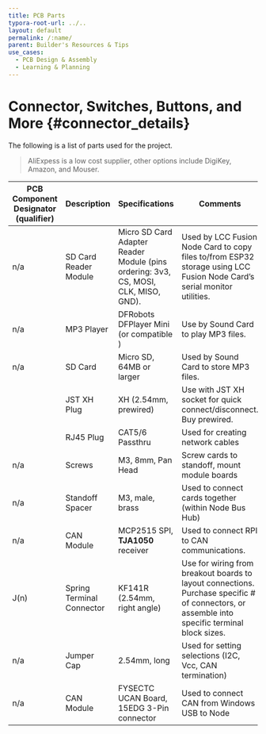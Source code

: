 ```yaml
---
title: PCB Parts
typora-root-url: ../..
layout: default
permalink: /:name/
parent: Builder's Resources & Tips
use_cases:
  - PCB Design & Assembly
  - Learning & Planning
---
```

# Connector, Switches, Buttons, and More {#connector_details}

The following is a list of parts used for the project. 

> AliExpess is a low cost supplier, other options include DigiKey, Amazon, and Mouser.

| PCB Component Designator (qualifier) | Description               | Specifications                                               | Comments                                                     | Order                                                        |            | Pic                                                          |
| ------------------------------------ | ------------------------- | ------------------------------------------------------------ | ------------------------------------------------------------ | ------------------------------------------------------------ | ---------- | ------------------------------------------------------------ |
| n/a                                  | SD Card Reader Module     | Micro SD Card Adapter Reader Module (pins ordering: 3v3, CS, MOSI, CLK, MISO, GND). | Used by LCC Fusion Node Card to copy files to/from ESP32 storage using LCC Fusion Node Card’s serial monitor utilities. | [AiExpress](https://www.aliexpress.us/w/wholesale-micro-sd-card-128mb.html?spm=a2g0o.productlist.search.0) | 0.80       | <img src="{{ site.baseurl }}/assets/images/connectors/Micro_SD_Reader_Module.png" style="zoom:50%;" /> |
| n/a                                  | MP3 Player                | DFRobots DFPlayer Mini (or compatible )                      | Use by Sound Card to play MP3 files. | <a href="https://www.aliexpress.us/w/wholesale-dfplayer-mini-mp3.html?spm=a2g0o.productlist.search.0" target="_blank">AliExpress</a> | 1.10       | <img src="{{ site.baseurl }}/assets/images/connectors/MP3_Player.png" style="zoom:25%;" /> |
| n/a                                  | SD Card                   | Micro SD, 64MB or larger                                     | Used by Sound Card to store MP3 files. | <a href="https://www.aliexpress.us/w/wholesale-micro-sd-card-2gb.html?spm=a2g0o.productlist.search.0" target="_blank">AliExpress</a> | 1.60       | <img src="{{ site.baseurl }}/assets/images/connectors/SD_Card.png" style="zoom:50%;" /> |
|                                      | JST XH Plug               | XH (2.54mm, prewired)                                        | Use with JST XH socket for quick connect/disconnect.  Buy prewired. | [AliExpress](https://www.aliexpress.us/w/wholesale-jst-xh-plug.html?spm=a2g0o.detail.search.0) | 0.12       | <img src="{{ site.baseurl }}/assets/images/connectors/JST_XH_Plug.png" style="zoom:80%;" /> |
|                                      | RJ45 Plug                 | CAT5/6 Passthru                                              | Used for creating network cables                             | [AliExpress](https://www.aliexpress.us/w/wholesale-rj45-cat6-passthru.html?g=y&SearchText=rj45+cat6+passthru&selectedSwitches=sellPoint%3AplatformFreeShipping_no_threshold_atm) | 0.08       | <img src="{{ site.baseurl }}/assets/images/connectors/RJ45_Plug.png" style="zoom: 20%;" /> |
| n/a                                  | Screws                    | M3, 8mm, Pan Head                                            | Screw cards to standoff, mount module boards                 | <a href="https://www.aliexpress.us/w/wholesale-m3-screws-pan-head.html?spm=a2g0o.productlist.search.0" target="_blank">AliExpress</a> |            | <img src="{{ site.baseurl }}/assets/images/connectors/Screw_M3.png" style="zoom:50%;" /> |
| n/a                                  | Standoff Spacer           | M3, male, brass                                              | Used to connect cards together (within Node Bus Hub) | <a href="https://www.aliexpress.us/w/wholesale-brass-standoff-m3.html?spm=a2g0o.productlist.search.0" target="_blank">AliExpress</a> |            | <img src="{{ site.baseurl }}/assets/images/connectors/Standoff_M3.png" style="zoom:50%;" /> |
| n/a                                  | CAN Module                | MCP2515 SPI, **TJA1050** receiver                            | Used to connect RPI to CAN communications.                   | <a href="https://www.aliexpress.us/w/wholesale-mcp2515-module.html?spm=a2g0o.detail.search.0" target="_blank">AliExpress</a> |            | <img src="{{ site.baseurl }}/assets/images/connectors/MCP2515_Module.png" style="zoom:15%;" /> |
| J(n)                                 | Spring Terminal Connector | KF141R (2.54mm, right angle)                                 | Use for wiring from breakout boards to layout connections.  Purchase specific # of connectors, or assemble into specific terminal block sizes. | [AliExpress](https://www.aliexpress.us/w/wholesale-spring-terminal-2.54mm.html?spm=a2g0o.detail.search.0) |            | <img src="{{ site.baseurl }}/assets/images/connectors/Spring_Terminal_2.54mm.png" style="zoom:80%;" /> |
| n/a                                  | Jumper Cap                | 2.54mm, long                                                 | Used for setting selections (I2C, Vcc, CAN termination)      | <a href="https://www.aliexpress.us/w/wholesale-jump-caps-2.54mm-long.html?spm=a2g0o.productlist.search.0" target="_blank">AliExpress</a> |            | <img src="{{ site.baseurl }}/assets/images/connectors/Jumper_Cap.png" style="zoom:25%;" /> |
| n/a                                  | CAN Module                | FYSECTC UCAN Board, 15EDG 3-Pin connector                    | Used to connect CAN from Windows USB to Node                 | [AliExpress](https://www.aliexpress.us/w/wholesale-ucan.html?spm=a2g0o.home.search.0) | 5.50       | <img src="{{ site.baseurl }}/assets/images/connectors/CANable_Module.png" style="zoom:50%;" /> |
